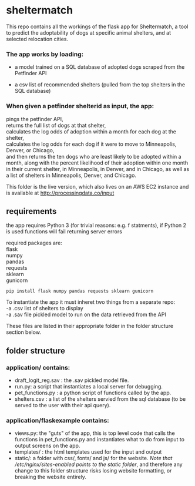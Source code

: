 # sheltermatch
This repo contains all the workings of the flask app for Sheltermatch, a tool to predict the adoptability of dogs at specific animal shelters, and at selected relocation cities. 

### The app works by loading:   
- a model trained on a SQL database of adopted dogs scraped from the Petfinder API   

- a csv list of recommended shelters (pulled from the top shelters in the SQL database)

### When given a petfinder shelterid as input, the app:  
pings the petfinder API,  
returns the full list of dogs at that shelter,  
calculates the log odds of adoption within a month for each dog at the shelter,  
calculates the log odds for each dog if it were to move to Minneapolis, Denver, or Chicago,  
and then returns the ten dogs who are least likely to be adopted within a month, along with the percent likelihood of their adoption within one month in their current shelter, in  Minneapolis, in Denver, and in Chicago, as well as a list of shelters in Minneapolis, Denver, and Chicago. 

This folder is the live version, which also lives on an AWS EC2 instance and is available at 
http://processingdata.co/input

## requirements

the app requires Python 3 (for trivial reasons: e.g. f statments), if Python 2 is used functions will fail returning server errors 

required packages are:  
flask   
numpy  
pandas   
requests  
sklearn   
gunicorn  

`pip install flask numpy pandas requests sklearn gunicorn`

To instantiate the app it must inheret two things from a separate repo:   
-a .csv list of shelters to display  
-a .sav file pickled model to run on the data retrieved from the API    

These files are listed in their appropriate folder in the folder structure section below. 


## folder structure 


### application/ contains:

- draft_logit_reg.sav : the .sav pickled model file.  
- run.py: a script that instantiates a local server for debugging.   
- pet_functions.py : a python script of functions called by the app. 
- shelters.csv : a list of the shelters servied from the sql database (to be served to the user with their api query). 

### application/flaskexample contains: 
- views.py: the "guts" of the app, this is top level code that calls the functions in pet_functions.py and instantiates what to do from input to output screens on the app.   
- templates/ : the html templates used for the input and output   
- static/: a folder with css/, fonts/ and js/ for the website. *Note that /etc/nginx/sites-enabled points to the static folder*, and therefore any change to this folder structure risks losing website formatting, or breaking the website entirely.   
